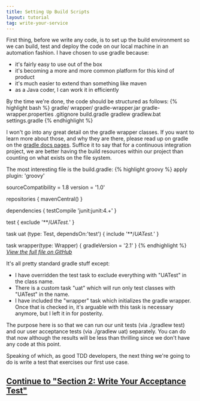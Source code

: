 ```yaml
---
title: Setting Up Build Scripts
layout: tutorial
tag: write-your-service
---
```

First thing, before we write any code, is to set up the build environment so we can build, test and deploy the code on our local machine in an automation fashion. I have chosen to use gradle because:

- it's fairly easy to use out of the box
- it's becoming a more and more common platform for this kind of product
- it's much easier to extend than something like maven
- as a Java coder, I can work it in efficiently

By the time we're done, the code should be structured as follows:
{% highlight bash %}
gradle/
  wrapper/
    gradle-wrapper.jar
    gradle-wrapper.properties
.gitignore
build.gradle
gradlew
gradlew.bat
settings.gradle
{% endhighlight %}

I won't go into any great detail on the gradle wrapper classes. If you want to learn more about those, and why they are there, please read up on gradle on the [gradle docs pages](http://www.gradle.org/docs/current/userguide/gradle_wrapper.html). Suffice it to say that for a continuous integration project, we are better having the build resources within our project than counting on what exists on the file system.

The most interesting file is the build.gradle:
{% highlight groovy %}
apply plugin: 'groovy'

sourceCompatibility = 1.8
version = '1.0'

repositories {
  mavenCentral()
}

dependencies {
  testCompile 'junit:junit:4.+'
}

test {
  exclude '**/*UATest.*'
}

task uat (type: Test, dependsOn:'test') {
  include '**/*UATest.*'
}

task wrapper(type: Wrapper) {
  gradleVersion = '2.1'
}
{% endhighlight %}
*[View the full file on GitHub](https://github.com/danielsomerfield/apigee-tutorial/blob/write-your-service/build.gradle)*

It's all pretty standard gradle stuff except:

- I have overridden the test task to exclude everything with "UATest" in the class name.
- There is a custom task "uat" which will run only test classes with "UATest" in the name.
- I have included the "wrapper" task which initializes the gradle wrapper. Once that is checked in, it's arguable with this task is necessary anymore, but I left it in for posterity.

The purpose here is so that we can run our unit tests (via ./gradlew test) and our user acceptance tests (via ./gradlew uat) separately. You can do that now although the results will be less than thrilling since we don't have any code at this point.

Speaking of which, as good TDD developers, the next thing we're going to do is write a test that exercises our first use case.

## [Continue to "Section 2: Write Your Acceptance Test"](2-write-your-acceptance-test.html) ##
